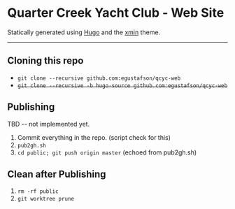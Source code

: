# Quarter Creek Yacht Club - Web Site

Statically generated using [Hugo](https://gohugo.io) and the [xmin](https://github.com/yihui/hugo-xmin) theme.

----
## Cloning this repo

+ `git clone --recursive github.com:egustafson/qcyc-web`
+ ~~`git clone --recursive -b hugo-source github.com:egustafson/qcyc-web`~~

## Publishing

TBD -- not implemented yet.

1. Commit everything in the repo.   (script check for this)
2. `pub2gh.sh`
3. `cd public; git push origin master`  (echoed from pub2gh.sh)

## Clean after Publishing

1. `rm -rf public`
2. `git worktree prune`
